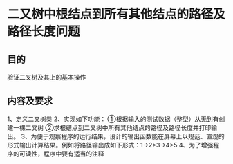 # 二又树中根结点到所有其他结点的路径及路径长度问题

## 目的
验证二叉树及其上的基本操作

## 内容及要求
 1、定义二又树类 
 2、实现如下功能：
①根据输入的测试数据（整型）从无到有创建一棵二叉树 
②求根结点到二又树中所有其他结点的路径及路径长度并打印输出。
3、为便于观察程序的运行结果，设计的输出函数能在屏幕上以规范、直观的形式输出计算结果。例如将路径输出成如下形式：1->2>3->4>5 
4、为了增强程序的可读性，程序中要有适当的注释
